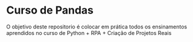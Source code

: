 # Curso de Pandas

O objetivo deste repositorio é colocar em prática todos os ensinamentos aprendidos no curso de Python + RPA + Criação de Projetos Reais